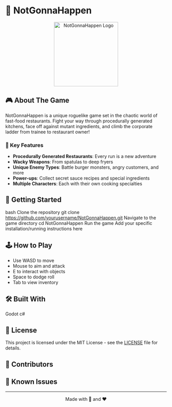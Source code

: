 # 🍔 NotGonnaHappen

<p align="center">
  <img src="path/to/your/game/logo.png" alt="NotGonnaHappen Logo" width="200"/>
</p>

## 🎮 About The Game
NotGonnaHappen is a unique roguelike game set in the chaotic world of fast-food restaurants. Fight your way through procedurally generated kitchens, face off against mutant ingredients, and climb the corporate ladder from trainee to restaurant owner!

### 🌟 Key Features
- **Procedurally Generated Restaurants**: Every run is a new adventure
- **Wacky Weapons**: From spatulas to deep fryers
- **Unique Enemy Types**: Battle burger monsters, angry customers, and more
- **Power-ups**: Collect secret sauce recipes and special ingredients
- **Multiple Characters**: Each with their own cooking specialties

## 🎯 Getting Started
bash
Clone the repository
git clone https://github.com/yourusername/NotGonnaHappen.git
Navigate to the game directory
cd NotGonnaHappen
Run the game
Add your specific installation/running instructions here

## 🕹️ How to Play
- Use WASD to move
- Mouse to aim and attack
- E to interact with objects
- Space to dodge roll
- Tab to view inventory

## 🛠️ Built With
Godot
c#


## 📝 License
This project is licensed under the MIT License - see the [LICENSE](LICENSE) file for details.

## 👥 Contributors




## 🐛 Known Issues


---
<p align="center">
Made with 🍟 and ❤️
</p>